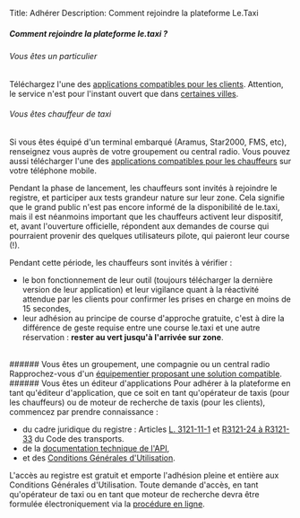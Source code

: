 Title: Adhérer
Description: Comment rejoindre la plateforme Le.Taxi

##### Comment rejoindre la plateforme le.taxi ?

###### Vous êtes un particulier
Téléchargez l'une des <a href="/index.html#who">applications compatibles pour les clients</a>.
Attention, le service n'est pour l'instant ouvert que dans <a href="/index.html#open">certaines villes</a>.


###### Vous êtes chauffeur de taxi
Si vous êtes équipé d'un terminal embarqué (Aramus, Star2000, FMS, etc), renseignez vous auprès de votre groupement ou central radio. Vous pouvez aussi télécharger l'une des <a href="/index.html#who_taxi">applications compatibles pour les chauffeurs</a> sur votre téléphone mobile.

Pendant la phase de lancement, les chauffeurs sont invités à rejoindre le registre, et participer aux tests grandeur nature sur leur zone. Cela signifie que le grand public n'est pas encore informé de la disponibilité de le.taxi, mais il est néanmoins important que les chauffeurs activent leur dispositif, et, avant l'ouverture officielle, répondent aux demandes de course qui pourraient provenir des quelques utilisateurs pilote, qui paieront leur course (!).

Pendant cette période, les chauffeurs sont invités à vérifier :

* le bon fonctionnement de leur outil (toujours télécharger la dernière version de leur application) et leur vigilance quant à la réactivité attendue par les clients pour confirmer les prises en charge en moins de 15 secondes,
* leur adhésion au principe de course d'approche gratuite, c'est à dire la différence de geste requise entre une course le.taxi et une autre réservation : <b>rester au vert jusqu'à l'arrivée sur zone</b>.

<br/>
###### Vous êtes un groupement, une compagnie ou un central radio
Rapprochez-vous d'un <a href="/index.html#who_taxi">équipementier proposant une solution compatible</a>.

<br/>
###### Vous êtes un éditeur d'applications
Pour adhérer à la plateforme en tant qu'éditeur d'application, que ce soit en tant qu'opérateur de taxis (pour les chauffeurs) ou de moteur de recherche de taxis (pour les clients), commencez par prendre connaissance :

* du cadre juridique du registre : Articles <a href="https://www.legifrance.gouv.fr/affichCodeArticle.do?idArticle=LEGIARTI000029528684&cidTexte=LEGITEXT000023086525">L. 3121-11-1</a> et <a href="https://www.legifrance.gouv.fr/affichCode.do?idSectionTA=LEGISCTA000032278146&cidTexte=LEGITEXT000023086525">R3121-24 à R3121-33</a> du Code des transports.
* de la <a href="/tech.html">documentation technique de l'API</a>,
* et des <a href="/files/CGU.pdf">Conditions Générales d'Utilisation</a>.

L'accès au registre est gratuit et emporte l'adhésion pleine et entière aux Conditions Générales d'Utilisation. Toute demande d'accès, en tant qu'opérateur de taxi ou en tant que moteur de recherche devra être formulée électroniquement via la <a href="http://goo.gl/forms/EqYekN2nVb">procédure en ligne</a>.


